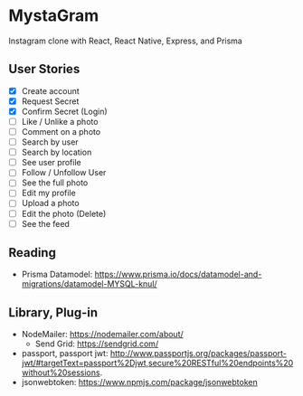 # MystaGram

Instagram clone with React, React Native, Express, and Prisma

## User Stories

- [x] Create account
- [x] Request Secret
- [x] Confirm Secret (Login)
- [ ] Like / Unlike a photo
- [ ] Comment on a photo
- [ ] Search by user
- [ ] Search by location
- [ ] See user profile
- [ ] Follow / Unfollow User
- [ ] See the full photo
- [ ] Edit my profile
- [ ] Upload a photo
- [ ] Edit the photo (Delete)
- [ ] See the feed

## Reading

- Prisma Datamodel: https://www.prisma.io/docs/datamodel-and-migrations/datamodel-MYSQL-knul/

## Library, Plug-in

- NodeMailer: https://nodemailer.com/about/
  - Send Grid: https://sendgrid.com/
- passport, passport jwt: http://www.passportjs.org/packages/passport-jwt/#targetText=passport%2Djwt,secure%20RESTful%20endpoints%20without%20sessions.
- jsonwebtoken: https://www.npmjs.com/package/jsonwebtoken
